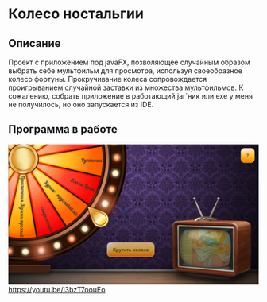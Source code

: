 # Колесо ностальгии
## Описание
Проект с приложением под javaFX, позволяющее случайным образом выбрать себе мультфильм для просмотра, используя своеобразное колесо фортуны. Прокручивание колеса сопровождается проигрыванием случайной заставки из множества мультфильмов. К сожалению, собрать приложение в работающий jar`ник или exe у меня не получилось, но оно запускается из IDE.
## Программа в работе
![](https://github.com/Rvylarr/WheelOfNostalgy/blob/main/WheelOfNostalgy%20screenshot.png)
https://youtu.be/l3bzT7oouEo
